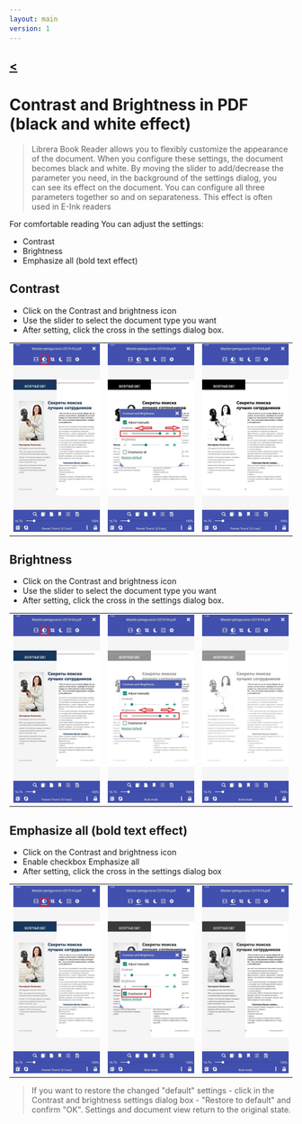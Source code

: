 ```yaml
---
layout: main
version: 1
---
```

[<](/wiki/faq/zh)
---

# Contrast and Brightness in PDF  (black and white effect)

> Librera Book Reader allows you to flexibly customize the appearance of the document. 
When you configure these settings, the document becomes black and white. 
By moving the slider to add/decrease the parameter you need, 
in the background of the settings dialog, you can see its effect on the document. 
You can configure all three parameters together so and on separateness. This effect is often used in E-Ink readers


For comfortable reading You can adjust the settings:
* Contrast
* Brightness 
* Emphasize all (bold text effect)

## Contrast
* Click on the Contrast and brightness icon
* Use the slider to select the document type you want
* After setting, click the cross in the settings dialog box.

||||
|-|-|-|
|![](10.jpg)|![](11.jpg)|![](12.jpg)|

## Brightness 
* Click on the Contrast and brightness icon
* Use the slider to select the document type you want
* After setting, click the cross in the settings dialog box.

||||
|-|-|-|
|![](20.jpg)|![](21.jpg)|![](222.jpg)|


## Emphasize all  (bold text effect)
* Click on the Contrast and brightness icon
* Enable checkbox Emphasize all
* After setting, click the cross in the settings dialog box

||||
|-|-|-|
|![](30.jpg)|![](31.jpg)|![](32.jpg)|

> If you want to restore the changed "default" settings - click in the Contrast and brightness settings dialog box - "Restore to default" and confirm "OK". Settings and document view return to the original state.
